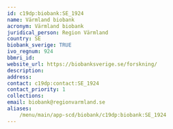 ```yaml
---
id: c19dp:biobank:SE_1924
name: Värmland biobank
acronym: Värmland biobank
juridical_person: Region Värmland
country: SE
biobank_sverige: TRUE
ivo_regnum: 924
bbmri_id:
website_url: https://biobanksverige.se/forskning/
description:
address:
contact: c19dp:contact:SE_1924
contact_priority: 1
collections:
email: biobank@regionvarmland.se
aliases:
    /menu/main/app-scd/biobank/c19dp:biobank:SE_1924
---
```

